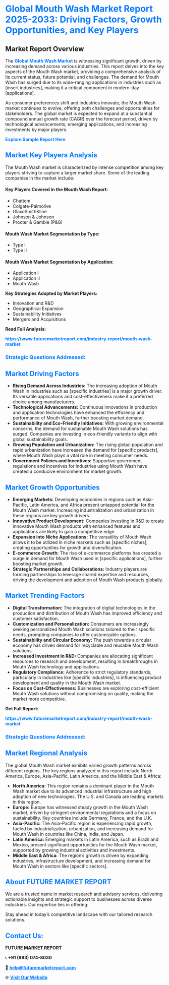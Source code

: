 <h1 style="color: #007BFF;">Global Mouth Wash Market Report 2025-2033: Driving Factors, Growth Opportunities, and Key Players</h1>

<section id="overview">
<h2>Market Report Overview</h2>
<p>The <a href="https://www.futuremarketreport.com/industry-report/mouth-wash-market" style="color: #007BFF; text-decoration: none;"><strong>Global Mouth Wash Market</strong></a> is witnessing significant growth, driven by increasing demand across various industries. This report delves into the key aspects of the Mouth Wash market, providing a comprehensive analysis of its current status, future potential, and challenges. The demand for Mouth Wash has surged due to its wide-ranging applications in industries such as [insert industries], making it a critical component in modern-day [applications].</p>
<p>As consumer preferences shift and industries innovate, the Mouth Wash market continues to evolve, offering both challenges and opportunities for stakeholders. The global market is expected to expand at a substantial compound annual growth rate (CAGR) over the forecast period, driven by technological advancements, emerging applications, and increasing investments by major players.</p>
</section>

<section id="overview">
<p><a href="https://www.futuremarketreport.com/request-sample/reportId=116550" style="color: #007BFF; text-decoration: none;"><strong>Explore Sample Report Here</strong></a></p>
</section>

<section id="key-players">
<h2 style="color: #007BFF;">Market Key Players Analysis</h2>
<p>The Mouth Wash market is characterized by intense competition among key players striving to capture a larger market share. Some of the leading companies in the market include:</p>
<h4>Key Players Covered in the Mouth Wash Report:</h4>
<ul><li>Chattem</li><li>Colgate-Palmolive</li><li>GlaxoSmithKline</li><li>Johnson &amp; Johnson</li><li>Procter &amp; Gamble (P&amp;G)</li></ul>
<h4>Mouth Wash Market Segmentation by Type:</h4>
<ul><li>Type I</li><li>Type II</li></ul>

<h4>Mouth Wash Market Segmentation by Application:</h4>
<ul><li>Application I</li><li>Application II</li><li>Mouth Wash</li></ul>
<p><strong>Key Strategies Adopted by Market Players:</strong></p>
<ul>
<li>Innovation and R&D</li>
<li>Geographical Expansion</li>
<li>Sustainability Initiatives</li>
<li>Mergers and Acquisitions</li>
</ul>
</section>

<section>
<p><strong>Read Full Analysis: </strong></p><a href="https://www.futuremarketreport.com/industry-report/mouth-wash-market" style="color: #007BFF; text-decoration: none;"><strong>https://www.futuremarketreport.com/industry-report/mouth-wash-market</strong></a>
<h3 style="color: #007BFF;">Strategic Questions Addressed:</h3>
</section>

<section id="driving-factors">
<h2 style="color: #007BFF;">Market Driving Factors</h2>
<ul>
<li><strong>Rising Demand Across Industries:</strong> The increasing adoption of Mouth Wash in industries such as [specific industries] is a major growth driver. Its versatile applications and cost-effectiveness make it a preferred choice among manufacturers.</li>
<li><strong>Technological Advancements:</strong> Continuous innovations in production and application technologies have enhanced the efficiency and performance of Mouth Wash, further boosting market demand.</li>
<li><strong>Sustainability and Eco-Friendly Initiatives:</strong> With growing environmental concerns, the demand for sustainable Mouth Wash solutions has surged. Companies are investing in eco-friendly variants to align with global sustainability goals.</li>
<li><strong>Growing Population and Urbanization:</strong> The rising global population and rapid urbanization have increased the demand for [specific products], where Mouth Wash plays a vital role in meeting consumer needs.</li>
<li><strong>Government Policies and Incentives:</strong> Supportive government regulations and incentives for industries using Mouth Wash have created a conducive environment for market growth.</li>
</ul>
</section>

<section id="growth-opportunities">
<h2 style="color: #007BFF;">Market Growth Opportunities</h2>
<ul>
<li><strong>Emerging Markets:</strong> Developing economies in regions such as Asia-Pacific, Latin America, and Africa present untapped potential for the Mouth Wash market. Increasing industrialization and urbanization in these regions are key growth drivers.</li>
<li><strong>Innovative Product Development:</strong> Companies investing in R&D to create innovative Mouth Wash products with enhanced features and applications are likely to gain a competitive edge.</li>
<li><strong>Expansion into Niche Applications:</strong> The versatility of Mouth Wash allows it to be utilized in niche markets such as [specific niches], creating opportunities for growth and diversification.</li>
<li><strong>E-commerce Growth:</strong> The rise of e-commerce platforms has created a surge in demand for Mouth Wash used in [specific applications], further boosting market growth.</li>
<li><strong>Strategic Partnerships and Collaborations:</strong> Industry players are forming partnerships to leverage shared expertise and resources, driving the development and adoption of Mouth Wash products globally.</li>
</ul>
</section>

<section id="trending-factors">
<h2 style="color: #007BFF;">Market Trending Factors</h2>
<ul>
<li><strong>Digital Transformation:</strong> The integration of digital technologies in the production and distribution of Mouth Wash has improved efficiency and customer satisfaction.</li>
<li><strong>Customization and Personalization:</strong> Consumers are increasingly seeking personalized Mouth Wash solutions tailored to their specific needs, prompting companies to offer customizable options.</li>
<li><strong>Sustainability and Circular Economy:</strong> The push towards a circular economy has driven demand for recyclable and reusable Mouth Wash solutions.</li>
<li><strong>Increased Investment in R&D:</strong> Companies are allocating significant resources to research and development, resulting in breakthroughs in Mouth Wash technology and applications.</li>
<li><strong>Regulatory Compliance:</strong> Adherence to strict regulatory standards, particularly in industries like [specific industries], is influencing product development and quality in the Mouth Wash market.</li>
<li><strong>Focus on Cost-Effectiveness:</strong> Businesses are exploring cost-efficient Mouth Wash solutions without compromising on quality, making the market more competitive.</li>
</ul>
</section>

<section>
<p><strong>Get Full Report: </strong></p><a href="https://www.futuremarketreport.com/industry-report/mouth-wash-market" style="color: #007BFF; text-decoration: none;"><strong>https://www.futuremarketreport.com/industry-report/mouth-wash-market</strong></a>
<h3 style="color: #007BFF;">Strategic Questions Addressed:</h3>
</section>


<section id="regional-analysis">
<h2 style="color: #007BFF;">Market Regional Analysis</h2>
<p>The global Mouth Wash market exhibits varied growth patterns across different regions. The key regions analyzed in this report include North America, Europe, Asia-Pacific, Latin America, and the Middle East & Africa:</p>
<ul>
<li><strong>North America:</strong> This region remains a dominant player in the Mouth Wash market due to its advanced industrial infrastructure and high adoption of new technologies. The U.S. and Canada are leading markets in this region.</li>
<li><strong>Europe:</strong> Europe has witnessed steady growth in the Mouth Wash market, driven by stringent environmental regulations and a focus on sustainability. Key countries include Germany, France, and the U.K.</li>
<li><strong>Asia-Pacific:</strong> The Asia-Pacific region is experiencing rapid growth, fueled by industrialization, urbanization, and increasing demand for Mouth Wash in countries like China, India, and Japan.</li>
<li><strong>Latin America:</strong> Emerging markets in Latin America, such as Brazil and Mexico, present significant opportunities for the Mouth Wash market, supported by growing industrial activities and investments.</li>
<li><strong>Middle East & Africa:</strong> The region’s growth is driven by expanding industries, infrastructure development, and increasing demand for Mouth Wash in sectors like [specific sectors].</li>
</ul>
</section>

<footer>
<h2 style="color: #007BFF;">About FUTURE MARKET REPORT</h2>
<p>We are a trusted name in market research and advisory services, delivering actionable insights and strategic support to businesses across diverse industries. Our expertise lies in offering:</p>

<p>Stay ahead in today’s competitive landscape with our tailored research solutions.</p>

<h2 style="color: #007BFF;">Contact Us:</h2>
<p><strong>FUTURE MARKET REPORT</strong></p>
<p>📞 <strong>+91 (883) 074-8030</strong></p>
<p>📧 <strong><a href="mailto:help@futuremarketreport.com" style="color: #007BFF;">help@futuremarketreport.com</a></strong></p>
<p>🌐 <strong><a href="https://www.futuremarketreport.com/" style="color: #007BFF;">Visit Our Website</a></strong></p>
</footer>